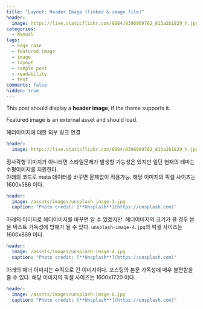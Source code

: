 ```yaml
---
title: "Layout: Header Image (linked & image file)"
header:
  image: https://live.staticflickr.com/8084/8396909762_813a2b1829_h.jpg
categories:
  - Manual
tags:
  - edge case
  - featured image
  - image
  - layout
  - sample post
  - readability
  - test
comments: false
hidden: true
---
```


This post should display a **header image**, if the theme supports it.

Featured image is an external asset and should load.

헤더이미지에 대한 외부 링크 연결
```yaml
header:
  image: https://live.staticflickr.com/8084/8396909762_813a2b1829_h.jpg
```

정사각형 이미지가 아니라면 스타일문제가 발생할 가능성은 있지만 일단 현재의 테마는 수평이미지를 지원한다.  
아래의 코드로 meta 데이터를 바꾸면 문제없이 적용가능. 해당 이미지의 픽셀 사이즈는 1600x586 이다.
```yaml
header:
  image: /assets/images/unsplash-image-1.jpg
  caption: "Photo credit: [**Unsplash**](https://unsplash.com)"
```


아래의 이미지로 헤더이미지를 바꾸면 알 수 있겠지만. 헤더이미지의 크기가 클 경우 본문 텍스트 가독성에 방해가 될 수 있다.
`unsplash-image-4.jpg`의 픽셀 사이즈는 1600x869 이다.
```yaml
header:
  image: /assets/images/unsplash-image-4.jpg
  caption: "Photo credit: [**Unsplash**](https://unsplash.com)"
```

아래의 헤더 이미지는 수직으로 긴 이미지이다. 포스팅의 본문 가독성에 매우 불편함을 줄 수 있다.
해당 이미지의 픽셀 사이즈는 1600x1720 이다.
```yaml
header:
  image: /assets/images/unsplash-image-6.jpg
  caption: "Photo credit: [**Unsplash**](https://unsplash.com)"
```
